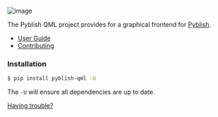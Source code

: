 ![image](https://cloud.githubusercontent.com/assets/2152766/5247020/d8b8281c-7966-11e4-8452-226235022d56.png)

The Pyblish QML project provides for a graphical frontend for [Pyblish][].

- [User Guide][userguide]
- [Contributing][contributing]

[contributing]: https://github.com/pyblish/pyblish-qml/wiki/Contributing
[userguide]: https://github.com/pyblish/pyblish-qml/wiki/User-Guide

### Installation

```bash
$ pip install pyblish-qml -U
```

The `-U` will ensure all dependencies are up to date.

[Having trouble?][faq]

[faq]: https://github.com/pyblish/pyblish-qml/wiki/FAQ

[Pyblish]: https://github.com/abstractfactory/pyblish
